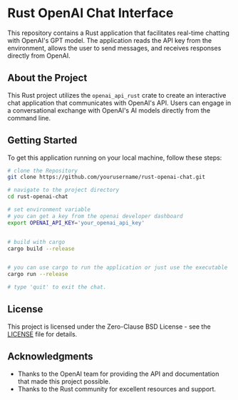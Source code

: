 # Rust OpenAI Chat Interface

This repository contains a Rust application that facilitates real-time chatting with OpenAI's GPT model. The application reads the API key from the environment, allows the user to send messages, and receives responses directly from OpenAI.

## About the Project

This Rust project utilizes the `openai_api_rust` crate to create an interactive chat application that communicates with OpenAI's API. Users can engage in a conversational exchange with OpenAI's AI models directly from the command line.

## Getting Started

To get this application running on your local machine, follow these steps:

```bash
# clone the Repository
git clone https://github.com/yourusername/rust-openai-chat.git

# navigate to the project directory
cd rust-openai-chat

# set environment variable
# you can get a key from the openai developer dashboard 
export OPENAI_API_KEY='your_openai_api_key'


# build with cargo
cargo build --release


# you can use cargo to run the application or just use the executable 
cargo run --release

# type 'quit' to exit the chat.
```

## License

This project is licensed under the Zero-Clause BSD License - see the [LICENSE](LICENSE) file for details.

## Acknowledgments

- Thanks to the OpenAI team for providing the API and documentation that made this project possible.
- Thanks to the Rust community for excellent resources and support.

```
